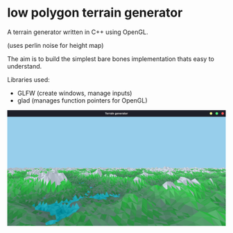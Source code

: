 # low polygon terrain generator

A terrain generator written in C++ using OpenGL.

(uses perlin noise for height map)

The aim is to build the simplest bare bones implementation thats easy to understand.

Libraries used:
-	GLFW (create windows, manage inputs)
-	glad (manages function pointers for OpenGL)

![](https://github.com/BrotherIndeed/low_poly_terrain_generator/blob/main/src/Terrain%20generator_001.png)
